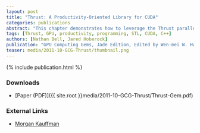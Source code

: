 ```yaml
---
layout: post
title: "Thrust: A Productivity-Oriented Library for CUDA"
categories: publications
abstract: "This chapter demonstrates how to leverage the Thrust parallel template library to implement high-performance applications with minimal programming effort. Based on the C++ Standard Template Library (STL), Thrust brings a familiar high-level interface to the realm of GPU Computing while remaining fully interoperable with the rest of the CUDA software ecosystem. Applications written with Thrust are concise, readable, and efficient."
tags: [Thrust, GPU, productivity, programming, STL, CUDA, C++]
authors: [Nathan Bell, Jared Hoberock]
publication: "GPU Computing Gems, Jade Edition, Edited by Wen-mei W. Hwu, October 2011"
teaser: media/2011-10-GCG-Thrust/thumbnail.png
---
```


{% include publication.html %}

### Downloads

 * [Paper (PDF)]({{ site.root }}media/2011-10-GCG-Thrust/Thrust-Gem.pdf)

### External Links

 * [Morgan Kauffman](http://mkp.com/news/3405)


